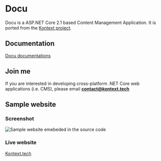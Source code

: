 # Docu
Docu is a ASP.NET Core 2.1 based Content Management Application. It is ported from the [Kontext project](http://kontext.tech/docs/ContextProject).

## Documentation
[Docu documentations](http://kontext.tech/docs/ToolsAndFrameworks/c/docu)

## Join me
If you are interested in developing cross-platform .NET Core web applications (i.e. CMS), please email **contact@kontext.tech**

## Sample website
### Screenshot
![Sample website emebeded in the source code](http://kontext.tech/Images/Uploaded%20Files/ToolsAndFrameworks/Open-Live-Writer_259ecf4f63aa_14777_Kontext-Docu_2.png)
### Live website
[Kontext.tech](http://kontext.tech)